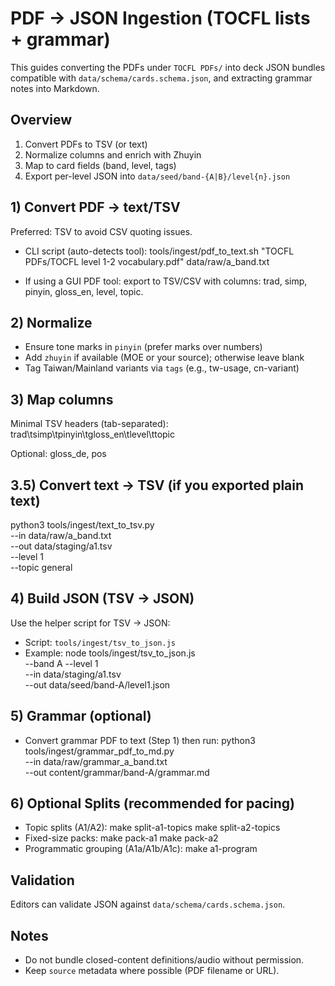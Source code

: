 # PDF → JSON Ingestion (TOCFL lists + grammar)

This guides converting the PDFs under `TOCFL PDFs/` into deck JSON bundles compatible with `data/schema/cards.schema.json`, and extracting grammar notes into Markdown.

## Overview
1) Convert PDFs to TSV (or text)
2) Normalize columns and enrich with Zhuyin
3) Map to card fields (band, level, tags)
4) Export per-level JSON into `data/seed/band-{A|B}/level{n}.json`

## 1) Convert PDF → text/TSV
Preferred: TSV to avoid CSV quoting issues.
- CLI script (auto-detects tool):
  tools/ingest/pdf_to_text.sh "TOCFL PDFs/TOCFL level 1-2 vocabulary.pdf" data/raw/a_band.txt

- If using a GUI PDF tool: export to TSV/CSV with columns: trad, simp, pinyin, gloss_en, level, topic.

## 2) Normalize
- Ensure tone marks in `pinyin` (prefer marks over numbers)
- Add `zhuyin` if available (MOE or your source); otherwise leave blank
- Tag Taiwan/Mainland variants via `tags` (e.g., tw-usage, cn-variant)

## 3) Map columns
Minimal TSV headers (tab-separated):
trad\tsimp\tpinyin\tgloss_en\tlevel\ttopic

Optional: gloss_de, pos

## 3.5) Convert text → TSV (if you exported plain text)
  python3 tools/ingest/text_to_tsv.py \
    --in data/raw/a_band.txt \
    --out data/staging/a1.tsv \
    --level 1 \
    --topic general

## 4) Build JSON (TSV → JSON)
Use the helper script for TSV → JSON:
- Script: `tools/ingest/tsv_to_json.js`
- Example:
  node tools/ingest/tsv_to_json.js \
    --band A --level 1 \
    --in data/staging/a1.tsv \
    --out data/seed/band-A/level1.json

## 5) Grammar (optional)
- Convert grammar PDF to text (Step 1) then run:
  python3 tools/ingest/grammar_pdf_to_md.py \
    --in data/raw/grammar_a_band.txt \
    --out content/grammar/band-A/grammar.md

## 6) Optional Splits (recommended for pacing)
- Topic splits (A1/A2):
  make split-a1-topics
  make split-a2-topics
- Fixed-size packs:
  make pack-a1
  make pack-a2
- Programmatic grouping (A1a/A1b/A1c):
  make a1-program

## Validation
Editors can validate JSON against `data/schema/cards.schema.json`.

## Notes
- Do not bundle closed-content definitions/audio without permission.
- Keep `source` metadata where possible (PDF filename or URL).
